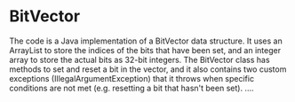 # BitVector

The code is a Java implementation of a BitVector data structure. 
It uses an ArrayList to store the indices of the bits that have been set, 
and an integer array to store the actual bits as 32-bit integers. 
The BitVector class has methods to set and reset a bit in the vector, 
and it also contains two custom exceptions (IllegalArgumentException)
that it throws when specific conditions are not met (e.g. resetting a bit that hasn't been set).
....
